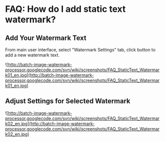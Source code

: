 # FAQ: How do I add static text watermark? #
## Add Your Watermark Text ##
From main user interface, select "Watermark Settings" tab, click button to add a new watermark text.

![http://batch-image-watermark-processor.googlecode.com/svn/wiki/screenshots/FAQ_StaticText_Watermark01_en.jpg](http://batch-image-watermark-processor.googlecode.com/svn/wiki/screenshots/FAQ_StaticText_Watermark01_en.jpg)

## Adjust Settings for Selected Watermark ##
![http://batch-image-watermark-processor.googlecode.com/svn/wiki/screenshots/FAQ_StaticText_Watermark02_en.jpg](http://batch-image-watermark-processor.googlecode.com/svn/wiki/screenshots/FAQ_StaticText_Watermark02_en.jpg)